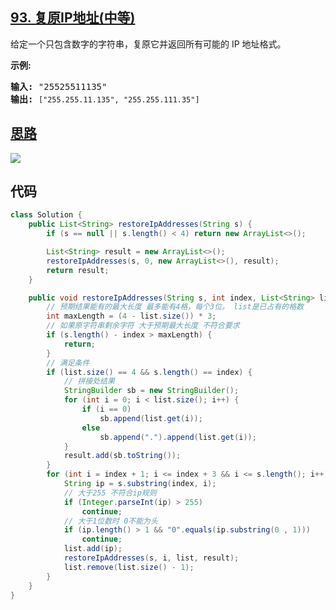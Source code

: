 ## [93. 复原IP地址(中等)](https://leetcode-cn.com/problems/restore-ip-addresses/)
<div class="notranslate"><p>给定一个只包含数字的字符串，复原它并返回所有可能的 IP 地址格式。</p>

<p><strong>示例:</strong></p>

<pre><strong>输入:</strong> "25525511135"
<strong>输出:</strong> <code>["255.255.11.135", "255.255.111.35"]</code></pre>
</div>

## [思路](https://leetcode-cn.com/problems/restore-ip-addresses/solution/hui-su-suan-fa-hua-tu-fen-xi-jian-zhi-tiao-jian-by/)

![](https://pic.leetcode-cn.com/b581bdde1cef982f0af3182af17fc3c41960c76a7445af0dcfd445c89b4c2eaa-%E3%80%8C%E5%8A%9B%E6%89%A3%E3%80%8D%E7%AC%AC%2093%20%E9%A2%98%EF%BC%9A%E5%A4%8D%E5%8E%9F%20IP%20%E5%9C%B0%E5%9D%80-1.png)

## 代码
```java
class Solution {
    public List<String> restoreIpAddresses(String s) {
        if (s == null || s.length() < 4) return new ArrayList<>();

        List<String> result = new ArrayList<>();
        restoreIpAddresses(s, 0, new ArrayList<>(), result);
        return result;
    }

    public void restoreIpAddresses(String s, int index, List<String> list, List<String> result) {
        // 预期结果能有的最大长度 最多能有4格，每个3位。 list是已占有的格数
        int maxLength = (4 - list.size()) * 3;
        // 如果原字符串剩余字符 大于预期最大长度 不符合要求
        if (s.length() - index > maxLength) {
            return;
        }
        // 满足条件
        if (list.size() == 4 && s.length() == index) {
            // 拼接处结果
            StringBuilder sb = new StringBuilder();
            for (int i = 0; i < list.size(); i++) {
                if (i == 0)
                    sb.append(list.get(i));
                else
                    sb.append(".").append(list.get(i));
            }
            result.add(sb.toString());
        }
        for (int i = index + 1; i <= index + 3 && i <= s.length(); i++) {
            String ip = s.substring(index, i);
            // 大于255 不符合ip规则
            if (Integer.parseInt(ip) > 255)
                continue;
            // 大于1位数时 0不能为头
            if (ip.length() > 1 && "0".equals(ip.substring(0 , 1)))
                continue;
            list.add(ip);
            restoreIpAddresses(s, i, list, result);
            list.remove(list.size() - 1);
        }
    }
}
```
